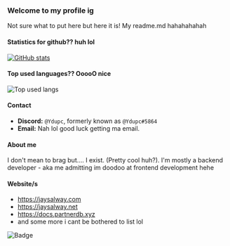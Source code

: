 ### Welcome to my profile ig
Not sure what to put here but here it is! My readme.md hahahahahah

#### Statistics for github?? huh lol
[![GitHub stats](https://github-readme-stats.vercel.app/api?username=CyberDudeJ)]() 

#### Top used languages?? OoooO nice
![Top used langs](https://github-readme-stats.vercel.app/api/top-langs/?username=CyberDudeJ)

#### Contact
- **Discord:** ``@Ydupc``, formerly known as ``@Ydupc#5864``
- **Email:** Nah lol good luck getting ma email.

#### About me
I don't mean to brag but.... I exist. (Pretty cool huh?). I'm mostly a backend developer - aka me admitting im doodoo at frontend development hehe

#### Website/s
- https://jaysalway.com
- https://jaysalway.net
- https://docs.partnerdb.xyz
- and some more i cant be bothered to list lol

![Badge](https://img.shields.io/badge/jaysalway.com-8A2BE2) 
